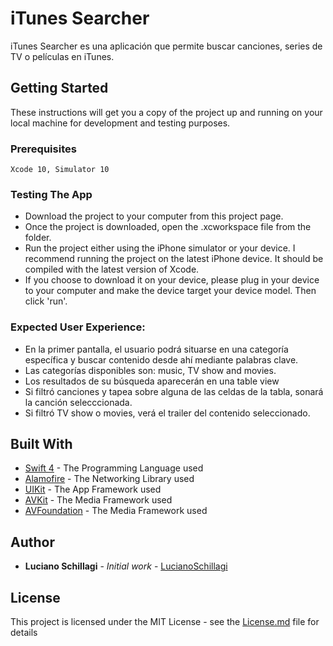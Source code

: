 # iTunes Searcher

iTunes Searcher es una aplicación que permite buscar canciones, series de TV o películas en iTunes.  

## Getting Started

These instructions will get you a copy of the project up and running on your local machine for development and testing purposes.

### Prerequisites

```
Xcode 10, Simulator 10
```

### Testing The App

* Download the project to your computer from this project page.
* Once the project is downloaded, open the .xcworkspace file from the folder.
* Run the project either using the iPhone simulator or your device. I recommend running the project on the latest iPhone device. It should be compiled with the latest version of Xcode.
* If you choose to download it on your device, please plug in your device to your computer and make the device target your device model. Then click 'run'.

### Expected User Experience:

* En la primer pantalla, el usuario podrá situarse en una categoría específica y buscar contenido desde ahí mediante palabras clave.
* Las categorías disponibles son: music, TV show and movies.
* Los resultados de su búsqueda aparecerán en una table view
* Si filtró canciones y tapea sobre alguna de las celdas de la tabla, sonará la canción selecccionada.
* Si filtró TV show o movies, verá el trailer del contenido seleccionado.


## Built With

* [Swift 4](https://developer.apple.com/swift/) - The Programming Language used
* [Alamofire](https://github.com/Alamofire/Alamofire) - The Networking Library used
* [UIKit](https://developer.apple.com/documentation/uikit) - The App Framework used
* [AVKit](https://developer.apple.com/documentation/avkit) - The Media Framework used
* [AVFoundation](https://developer.apple.com/documentation/avfoundation) - The Media Framework used

## Author

* **Luciano Schillagi** - *Initial work* - [LucianoSchillagi](https://github.com/lucianoschillagi)

## License

This project is licensed under the MIT License - see the [License.md](License.md) file for details



